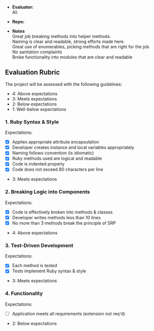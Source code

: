 * **Evaluator:**  
Ali  
* **Repo:**  

* **Notes**  
Great job breaking methods into helper methods.  
Naming is clear and readable, strong efforts made here.  
Great use of enumerables, picking methods that are right for the job  
No sanitation complaints  
Broke functionality into modules that are clear and readable


## Evaluation Rubric

The project will be assessed with the following guidelines:

* 4: Above expectations
* 3: Meets expectations
* 2: Below expectations
* 1: Well-below expectations

### 1. Ruby Syntax & Style

Expectations:

- [x] Applies appropriate attribute encapsulation
- [x] Developer creates instance and local variables appropriately
- [x] Naming follows convention (is idiomatic)
- [x] Ruby methods used are logical and readable
- [x] Code is indented properly
- [x] Code does not exceed 80 characters per line

* 3: Meets expectations

### 2. Breaking Logic into Components

Expectations:

- [x] Code is effectively broken into methods & classes
- [x] Developer writes methods less than 10 lines
- [x] No more than 3 methods break the principle of SRP

* 4: Above expectations

### 3. Test-Driven Development

Expectations:

- [x] Each method is tested  
- [x] Tests implement Ruby syntax & style   

* 3: Meets expectations

### 4. Functionality

Expectations:

- [ ] Application meets all requirements (extension not req'd)

* 2: Below expectations
